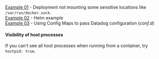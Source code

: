 [Example 01](example-01) - Deployment not mounting some sensitive locations like `/var/run/docker.sock`.   
[Example 02](example-02) - Helm example  
[Example 03](example-03) - Using Config Maps to pass Datadog configuration (*conf.d*)

#### Visibility of host processes
If you can't see all host processes when running from a container, try `hostpid: true`.